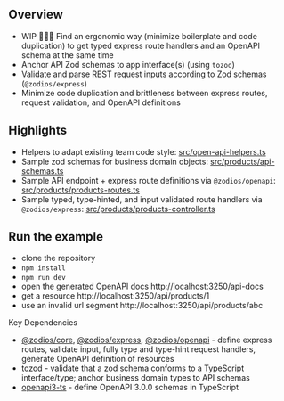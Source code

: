 ## Overview

- WIP 🚧👷‍♂️ Find an ergonomic way (minimize boilerplate and code duplication) to get typed express route handlers and an OpenAPI schema at the same time
- Anchor API Zod schemas to app interface(s) (using `tozod`)
- Validate and parse REST request inputs according to Zod schemas (`@zodios/express`)
- Minimize code duplication and brittleness between express routes, request validation, and OpenAPI definitions

## Highlights

- Helpers to adapt existing team code style: [src/open-api-helpers.ts](src/zodios-helpers.ts)
- Sample zod schemas for business domain objects: [src/products/api-schemas.ts](src/products/api-schemas.ts)
- Sample API endpoint + express route definitions via `@zodios/openapi`: [src/products/products-routes.ts](src/products/products-routes.ts)
- Sample typed, type-hinted, and input validated route handlers via `@zodios/express`: [src/products/products-controller.ts](src/products/products-controller.ts)


## Run the example

- clone the repository
- `npm install`
- `npm run dev`
- open the generated OpenAPI docs http://localhost:3250/api-docs
- get a resource http://localhost:3250/api/products/1
- use an invalid url segment http://localhost:3250/api/products/abc

Key Dependencies

- [@zodios/core](http://www.npmjs.com/package/@zodios/core), [@zodios/express](http://www.npmjs.com/package/@zodios/express), [@zodios/openapi](http://www.npmjs.com/package/@zodios/openapi) - define express routes, validate input, fully type and type-hint request handlers, generate OpenAPI definition of resources
- [tozod](https://www.npmjs.com/package/tozod) - validate that a zod schema conforms to a TypeScript interface/type; anchor business domain types to API schemas  
- [openapi3-ts](https://www.npmjs.com/package/openapi3-ts) - define OpenAPI 3.0.0 schemas in TypeScript
